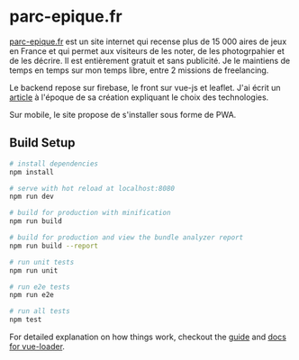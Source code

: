 # parc-epique.fr

[parc-epique.fr](parc-epique.fr) est un site internet qui recense plus de 15 000 aires de jeux en France et qui permet aux visiteurs de les noter, de les photogrpahier et de les décrire. Il est entièrement gratuit et sans publicité. Je le maintiens de temps en temps sur mon temps libre, entre 2 missions de freelancing.

Le backend repose sur firebase, le front sur vue-js et leaflet. J'ai écrit un [article](https://medium.com/cr%C3%A9ation-dune-app-cartographique-avec-firebase-vue/cr%C3%A9ation-dune-app-cartographique-avec-firebase-vue-js-et-leaflet-868e9ea1b958) à l'époque de sa création expliquant le choix des technologies.

Sur mobile, le site propose de s'installer sous forme de PWA.

## Build Setup

``` bash
# install dependencies
npm install

# serve with hot reload at localhost:8080
npm run dev

# build for production with minification
npm run build

# build for production and view the bundle analyzer report
npm run build --report

# run unit tests
npm run unit

# run e2e tests
npm run e2e

# run all tests
npm test
```

For detailed explanation on how things work, checkout the [guide](http://vuejs-templates.github.io/webpack/) and [docs for vue-loader](http://vuejs.github.io/vue-loader).
